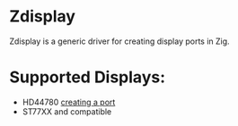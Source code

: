 # Zdisplay

Zdisplay is a generic driver for creating display ports in Zig.

# Supported Displays:
- HD44780 [creating a port](https://github.com/RecursiveError/Zdisplay/blob/main/doc/ST77XX.md)
- ST77XX and compatible



